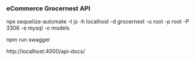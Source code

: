 ### eCommerce Grocernest API

<!-- Create Model command -->

npx sequelize-automate -t js -h localhost -d grocernest -u root -p root -P 3306 -e mysql -o models

<!-- Auto gen Swagger command -->

npm run swagger

<!-- Swagger Docs Page -->

http://localhost:4000/api-docs/
